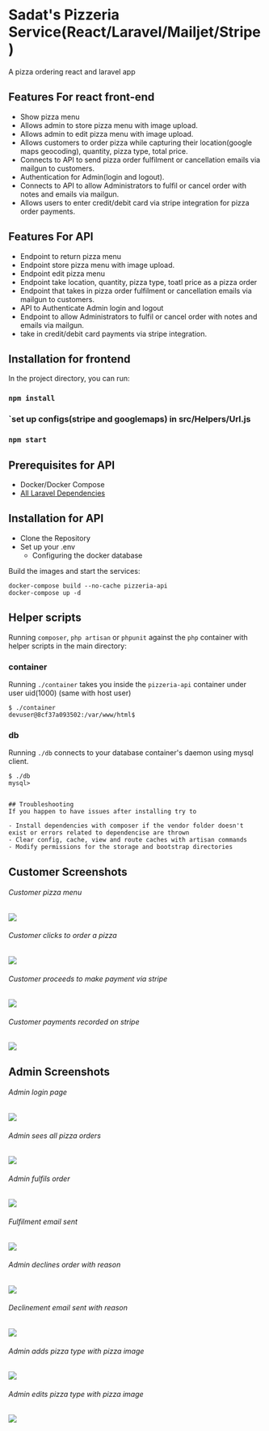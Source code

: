 # Sadat's Pizzeria Service(React/Laravel/Mailjet/Stripe)
A pizza ordering react and laravel app
## Features For react front-end
- Show pizza menu
- Allows admin to store pizza menu with image upload.
- Allows admin to edit pizza menu with image upload.
- Allows customers to order pizza while capturing their location(google maps geocoding), quantity, pizza type, total price.
- Connects to API to send pizza order fulfilment or cancellation emails via mailgun to customers.
- Authentication for Admin(login and logout).
- Connects to API to allow Administrators to fulfil or cancel order with notes and emails via mailgun.
- Allows users to enter credit/debit card via stripe integration for pizza order payments.

## Features For API
- Endpoint to return pizza menu
- Endpoint store pizza menu with image upload.
- Endpoint edit pizza menu
- Endpoint take location, quantity, pizza type, toatl price as a pizza order
- Endpoint that takes in pizza order fulfilment or cancellation emails via mailgun to customers.
- API to Authenticate Admin login and logout
-  Endpoint to allow Administrators to fulfil or cancel order with notes and emails via mailgun.
- take in credit/debit card payments via stripe integration.

## Installation for frontend

In the project directory, you can run:

### `npm install`
### `set up configs(stripe and googlemaps) in src/Helpers/Url.js
### `npm start`



## Prerequisites for API
- Docker/Docker Compose
- [All Laravel Dependencies](https://laravel.com/docs/7.4#server-requirements)

## Installation for API
* Clone the Repository
* Set up your .env
    - Configuring the docker database

Build the images and start the services:
```
docker-compose build --no-cache pizzeria-api
docker-compose up -d
```

## Helper scripts
Running `composer`, `php artisan` or `phpunit` against the `php` container with helper scripts in the main directory:

### container
Running `./container` takes you inside the `pizzeria-api` container under user uid(1000) (same with host user)
```
$ ./container
devuser@8cf37a093502:/var/www/html$
```
### db
Running `./db` connects to your database container's daemon using mysql client.
```
$ ./db
mysql>


## Troubleshooting
If you happen to have issues after installing try to

- Install dependencies with composer if the vendor folder doesn't exist or errors related to dependencise are thrown
- Clear config, cache, view and route caches with artisan commands
- Modify permissions for the storage and bootstrap directories
```
<h2 id="screenshots">Customer Screenshots</h2>

<h6> Customer pizza menu </h6>

![](screenshots/pizza_menu.png)

<h6> Customer clicks to order a pizza </h6>

![](screenshots/pizza_ordering.png)

<h6> Customer proceeds to make payment via stripe </h6>

![](screenshots/stripe_checkout.png)

<h6> Customer payments recorded on stripe </h6>

![](screenshots/stripe.png)


<h2 id="screenshots">Admin Screenshots</h2>

<h6> Admin login page </h6>

![](screenshots/admin_login.png)

<h6> Admin sees all pizza orders </h6>

![](screenshots/pizza_orders.png)

<h6> Admin fulfils order </h6>

![](screenshots/fulfil_pizza_order.png)

<h6> Fulfilment email sent </h6>

![](screenshots/fulfilled_email.png)

<h6> Admin declines order with reason </h6>

![](screenshots/decline_pizza_order.png)

<h6> Declinement email sent with reason </h6>

![](screenshots/decline_email.png)

<h6> Admin adds pizza type with pizza image </h6>

![](screenshots/add_pizza_type.png)

<h6> Admin edits pizza type with pizza image </h6>

![](screenshots/edit_pizza_type.png)
